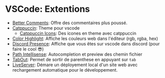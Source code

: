 # VSCode: Extentions

- [Better Comments](https://marketplace.visualstudio.com/items?itemName=aaron-bond.better-comments): Offre des commentaires plus poussé.
- [Catppuccin](https://marketplace.visualstudio.com/items?itemName=Catppuccin.catppuccin-vsc): Theme pour vscode
  - [Catppuccin Icons](https://marketplace.visualstudio.com/items?itemName=Catppuccin.catppuccin-vsc-icons): Des icones en theme avec catppuccin
- [Color Highlight](https://marketplace.visualstudio.com/items?itemName=naumovs.color-highlight): Affiche les couleurs web dans l'éditeur (rgb, rgba, hex)
- [Discord Presence](https://marketplace.visualstudio.com/items?itemName=icrawl.discord-vscode): Affiche que vous êtes sur vscode dans discord (pour faire le cool 😎)
- [Path Intellisense](https://marketplace.visualstudio.com/items?itemName=christian-kohler.path-intellisense): Autocompletion et preview des chemin fichier
- [TabOut](https://marketplace.visualstudio.com/items?itemName=albert.TabOut): Permet de sortir de parenthese en appuyant sur `tab`
- [LiveServer](https://marketplace.visualstudio.com/items?itemName=ritwickdey.LiveServer): Démare un déployement local d'un site web avec rechargement automatique pour le développement.
